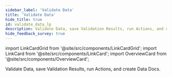 ```yaml
---
sidebar_label: 'Validate Data'
title: 'Validate Data'
hide_title: true
id: validate_data_lp
description: Validate Data, save Validation Results, run Actions, and create Data Docs.
hide_feedback_survey: true
---
```


import LinkCardGrid from '@site/src/components/LinkCardGrid';
import LinkCard from '@site/src/components/LinkCard';
import OverviewCard from '@site/src/components/OverviewCard';

<OverviewCard title={frontMatter.title}>
  Validate Data, save Validation Results, run Actions, and create Data Docs.
</OverviewCard>

<LinkCardGrid>
  <LinkCard topIcon label="Data Validation workflow" description="Learn more about the GX Data Validation process" to="/docs/oss/guides/validation/validate_data_overview" icon="/img/workflow_icon.svg" />
  <LinkCard topIcon label="Manage Checkpoints" description="Add validation data, create and configure Checkpoints, and pass in-memory DataFrames" to="/docs/oss/guides/validation/checkpoints/checkpoint_lp" icon="/img/checkpoint_icon.svg" />
  <LinkCard topIcon label="Configure Actions" description="Configure Actions to send Validation Result notifications, update Data Docs, and store Validation Results" to="/docs/oss/guides/validation/validation_actions/actions_lp" icon="/img/configure_icon.svg" />
  <LinkCard topIcon label="Limit validation results in Data Docs" description="Limit validation results to improve Data Doc updating and rendering performance" to="/docs/oss/guides/validation/limit_validation_results" icon="/img/configure_icon.svg" />
</LinkCardGrid>